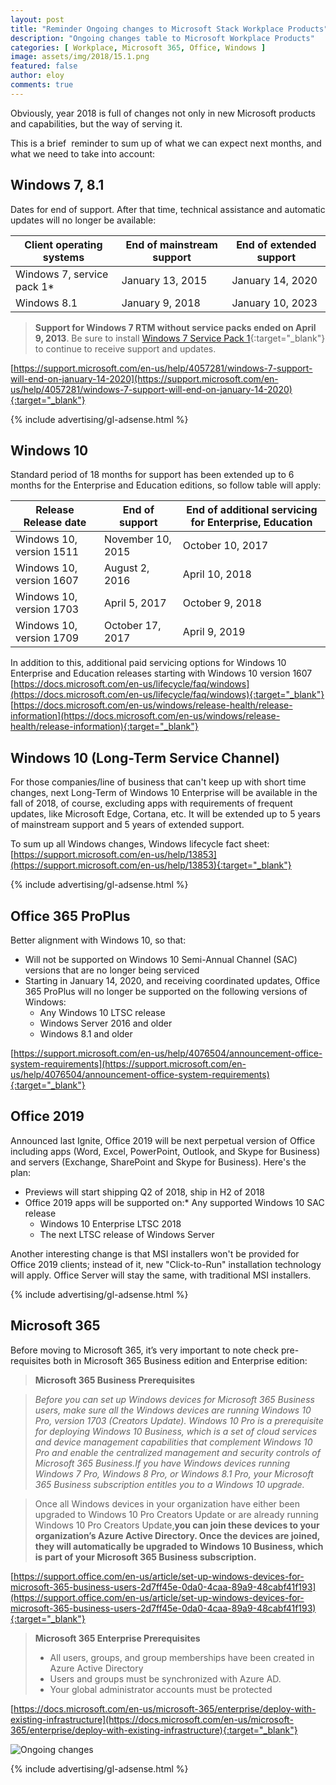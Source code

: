 ```yaml
---
layout: post
title: "Reminder Ongoing changes to Microsoft Stack Workplace Products"
description: "Ongoing changes table to Microsoft Workplace Products"
categories: [ Workplace, Microsoft 365, Office, Windows ]
image: assets/img/2018/15.1.png
featured: false
author: eloy
comments: true
---
```


Obviously, year 2018 is full of changes not only in new Microsoft products and capabilities, but the way of serving it.

This is a brief  reminder to sum up of what we can expect next months, and what we need to take into account:

## Windows 7, 8.1

Dates for end of support. After that time, technical assistance and automatic updates will no longer be available:

Client operating systems | End of mainstream support | End of extended support
-------------------------|---------------------------|------------------------
Windows 7, service pack 1* | January 13, 2015 | January 14, 2020
Windows 8.1 | January 9, 2018 | January 10, 2023

> **Support for Windows 7 RTM without service packs ended on April 9, 2013**. Be sure to install [Windows 7 Service Pack 1](https://support.microsoft.com/en-us/help/15090){:target="_blank"} to continue to receive support and updates.

[https://support.microsoft.com/en-us/help/4057281/windows-7-support-will-end-on-january-14-2020](https://support.microsoft.com/en-us/help/4057281/windows-7-support-will-end-on-january-14-2020){:target="_blank"}

{% include advertising/gl-adsense.html %}

## Windows 10

Standard period of 18 months for support has been extended up to 6 months for the Enterprise and Education editions, so follow table will apply:

Release	Release date | End of support | End of additional servicing for Enterprise, Education
---------------------|----------------|------------------------------------------------------
Windows 10, version 1511| November 10, 2015| October 10, 2017 |	April 10, 2018
Windows 10, version 1607 | August 2, 2016 | April 10, 2018 | October 9, 2018
Windows 10, version 1703 | April 5, 2017 | October 9, 2018 | **April 9, 2019**
Windows 10, version 1709 | October 17, 2017 | April 9, 2019 | **October 8, 2019**

In addition to this, additional paid servicing options for Windows 10 Enterprise and Education releases starting with Windows 10 version 1607  
[https://docs.microsoft.com/en-us/lifecycle/faq/windows](https://docs.microsoft.com/en-us/lifecycle/faq/windows){:target="_blank"}  
[https://docs.microsoft.com/en-us/windows/release-health/release-information](https://docs.microsoft.com/en-us/windows/release-health/release-information){:target="_blank"}  

## Windows 10 (Long-Term Service Channel)

For those companies/line of business that can't keep up with short time changes, next Long-Term of Windows 10 Enterprise will be available in the fall of 2018, of course, excluding apps with requirements of frequent updates, like Microsoft Edge, Cortana, etc. It will be extended up to 5 years of mainstream support and 5 years of extended support.

To sum up all Windows changes, Windows lifecycle fact sheet: [https://support.microsoft.com/en-us/help/13853](https://support.microsoft.com/en-us/help/13853){:target="_blank"}

{% include advertising/gl-adsense.html %}

## Office 365 ProPlus

Better alignment with Windows 10, so that:

* Will not be supported on Windows 10 Semi-Annual Channel (SAC) versions that are no longer being serviced
* Starting in January 14, 2020, and receiving coordinated updates, Office 365 ProPlus will no longer be supported on the following versions of Windows:
  * Any Windows 10 LTSC release
  * Windows Server 2016 and older
  * Windows 8.1 and older

[https://support.microsoft.com/en-us/help/4076504/announcement-office-system-requirements](https://support.microsoft.com/en-us/help/4076504/announcement-office-system-requirements){:target="_blank"}

## Office 2019

Announced last Ignite, Office 2019 will be next perpetual version of Office including apps (Word, Excel, PowerPoint, Outlook, and Skype for Business) and servers (Exchange, SharePoint and Skype for Business). Here's the plan:

* Previews will start shipping Q2 of 2018, ship in H2 of 2018
* Office 2019 apps will be supported on:* Any supported Windows 10 SAC release
  * Windows 10 Enterprise LTSC 2018
  * The next LTSC release of Windows Server

Another interesting change is that MSI installers won't be provided for Office 2019 clients; instead of it, new "Click-to-Run" installation technology will apply. Office Server will stay the same, with traditional MSI installers.

{% include advertising/gl-adsense.html %}

## Microsoft 365

Before moving to Microsoft 365, it’s very important to note check pre-requisites both in Microsoft 365 Business edition and Enterprise edition:

> **Microsoft 365 Business Prerequisites**

> *Before you can set up Windows devices for Microsoft 365 Business users, make sure all the Windows devices are running Windows 10 Pro, version 1703 (Creators Update). Windows 10 Pro is a prerequisite for deploying Windows 10 Business, which is a set of cloud services and device management capabilities that complement Windows 10 Pro and enable the centralized management and security controls of Microsoft 365 Business.If you have Windows devices running Windows 7 Pro, Windows 8 Pro, or Windows 8.1 Pro, your Microsoft 365 Business subscription entitles you to a Windows 10 upgrade.*

> Once all Windows devices in your organization have either been upgraded to Windows 10 Pro Creators Update or are already running Windows 10 Pro Creators Update,**you can join these devices to your organization’s Azure Active Directory. Once the devices are joined, they will automatically be upgraded to Windows 10 Business, which is part of your Microsoft 365 Business subscription.**

[https://support.office.com/en-us/article/set-up-windows-devices-for-microsoft-365-business-users-2d7ff45e-0da0-4caa-89a9-48cabf41f193](https://support.office.com/en-us/article/set-up-windows-devices-for-microsoft-365-business-users-2d7ff45e-0da0-4caa-89a9-48cabf41f193){:target="_blank"}

>**Microsoft 365 Enterprise Prerequisites**
> * All users, groups, and group memberships have been created in Azure Active Directory
> * Users and groups must be synchronized with Azure AD.
> * Your global administrator accounts must be protected

[https://docs.microsoft.com/en-us/microsoft-365/enterprise/deploy-with-existing-infrastructure](https://docs.microsoft.com/en-us/microsoft-365/enterprise/deploy-with-existing-infrastructure){:target="_blank"}

![Ongoing changes]({{site.baseurl}}/assets/img/2018/15.1.png)

{% include advertising/gl-adsense.html %}